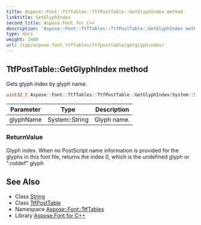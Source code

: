 ```yaml
---
title: Aspose::Font::TtfTables::TtfPostTable::GetGlyphIndex method
linktitle: GetGlyphIndex
second_title: Aspose.Font for C++
description: 'Aspose::Font::TtfTables::TtfPostTable::GetGlyphIndex method. Gets glyph index by glyph name in C++.'
type: docs
weight: 1400
url: /cpp/aspose.font.ttftables/ttfposttable/getglyphindex/
---
```

## TtfPostTable::GetGlyphIndex method


Gets glyph index by glyph name.

```cpp
uint32_t Aspose::Font::TtfTables::TtfPostTable::GetGlyphIndex(System::String glyphName)
```


| Parameter | Type | Description |
| --- | --- | --- |
| glyphName | System::String | Glyph name. |

### ReturnValue

Glyph index. When no PostScript name information is provided for the glyphs in this font file, returns the index 0, which is the undefined glyph or ".notdef" glyph

## See Also

* Class [String](../../../system/string/)
* Class [TtfPostTable](../)
* Namespace [Aspose::Font::TtfTables](../../)
* Library [Aspose.Font for C++](../../../)
